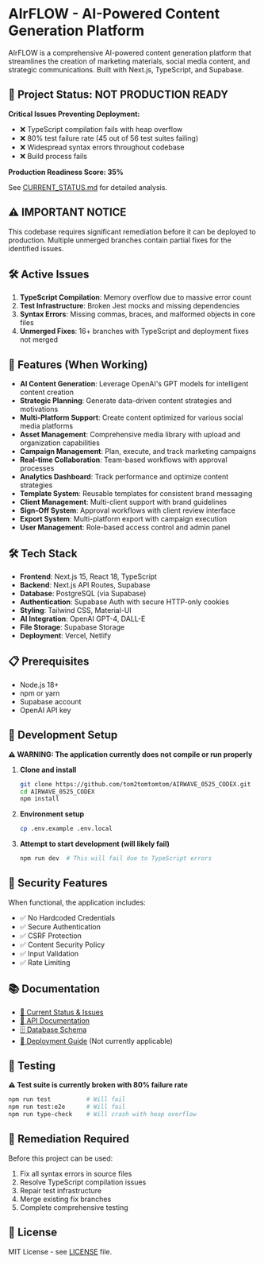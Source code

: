 # AIrFLOW - AI-Powered Content Generation Platform

AIrFLOW is a comprehensive AI-powered content generation platform that streamlines the creation of marketing materials, social media content, and strategic communications. Built with Next.js, TypeScript, and Supabase.

## 🚨 Project Status: NOT PRODUCTION READY

**Critical Issues Preventing Deployment:**
- ❌ TypeScript compilation fails with heap overflow
- ❌ 80% test failure rate (45 out of 56 test suites failing)
- ❌ Widespread syntax errors throughout codebase
- ❌ Build process fails

**Production Readiness Score: 35%**

See [CURRENT_STATUS.md](./CURRENT_STATUS.md) for detailed analysis.

## ⚠️ IMPORTANT NOTICE

This codebase requires significant remediation before it can be deployed to production. Multiple unmerged branches contain partial fixes for the identified issues.

## 🛠️ Active Issues

1. **TypeScript Compilation**: Memory overflow due to massive error count
2. **Test Infrastructure**: Broken Jest mocks and missing dependencies
3. **Syntax Errors**: Missing commas, braces, and malformed objects in core files
4. **Unmerged Fixes**: 16+ branches with TypeScript and deployment fixes not merged

## 🚀 Features (When Working)

- **AI Content Generation**: Leverage OpenAI's GPT models for intelligent content creation
- **Strategic Planning**: Generate data-driven content strategies and motivations
- **Multi-Platform Support**: Create content optimized for various social media platforms
- **Asset Management**: Comprehensive media library with upload and organization capabilities
- **Campaign Management**: Plan, execute, and track marketing campaigns
- **Real-time Collaboration**: Team-based workflows with approval processes
- **Analytics Dashboard**: Track performance and optimize content strategies
- **Template System**: Reusable templates for consistent brand messaging
- **Client Management**: Multi-client support with brand guidelines
- **Sign-Off System**: Approval workflows with client review interface
- **Export System**: Multi-platform export with campaign execution
- **User Management**: Role-based access control and admin panel

## 🛠️ Tech Stack

- **Frontend**: Next.js 15, React 18, TypeScript
- **Backend**: Next.js API Routes, Supabase
- **Database**: PostgreSQL (via Supabase)
- **Authentication**: Supabase Auth with secure HTTP-only cookies
- **Styling**: Tailwind CSS, Material-UI
- **AI Integration**: OpenAI GPT-4, DALL-E
- **File Storage**: Supabase Storage
- **Deployment**: Vercel, Netlify

## 📋 Prerequisites

- Node.js 18+
- npm or yarn
- Supabase account
- OpenAI API key

## 🔧 Development Setup

**⚠️ WARNING: The application currently does not compile or run properly**

1. **Clone and install**
   ```bash
   git clone https://github.com/tom2tomtomtom/AIRWAVE_0525_CODEX.git
   cd AIRWAVE_0525_CODEX
   npm install
   ```

2. **Environment setup**
   ```bash
   cp .env.example .env.local
   ```

3. **Attempt to start development (will likely fail)**
   ```bash
   npm run dev  # This will fail due to TypeScript errors
   ```

## 🔐 Security Features

When functional, the application includes:
- ✅ No Hardcoded Credentials
- ✅ Secure Authentication
- ✅ CSRF Protection
- ✅ Content Security Policy
- ✅ Input Validation
- ✅ Rate Limiting

## 📚 Documentation

- [🔧 Current Status & Issues](./CURRENT_STATUS.md)
- [📖 API Documentation](./docs/API.md)
- [🗄️ Database Schema](./docs/DATABASE_SCHEMA.md)
- [🚀 Deployment Guide](./docs/DEPLOYMENT.md) (Not currently applicable)

## 🧪 Testing

**⚠️ Test suite is currently broken with 80% failure rate**

```bash
npm run test          # Will fail
npm run test:e2e      # Will fail
npm run type-check    # Will crash with heap overflow
```

## 🚨 Remediation Required

Before this project can be used:
1. Fix all syntax errors in source files
2. Resolve TypeScript compilation issues
3. Repair test infrastructure
4. Merge existing fix branches
5. Complete comprehensive testing

## 📄 License

MIT License - see [LICENSE](LICENSE) file.
